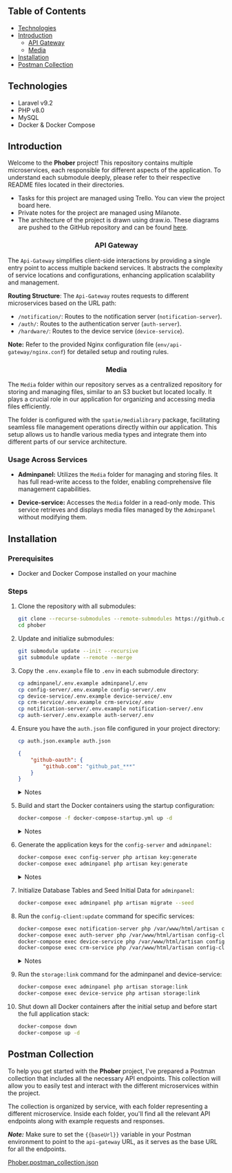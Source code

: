 ## Table of Contents

- [Technologies](#technologies)
- [Introduction](#introduction)
  - [API Gateway](#api-gateway)
  - [Media](#media)
- [Installation](#installation)
- [Postman Collection](#postman-collection)

## Technologies

- Laravel v9.2
- PHP v8.0
- MySQL
- Docker & Docker Compose

## Introduction

<p>Welcome to the <b>Phober</b> project! This repository contains multiple microservices, each responsible for different aspects of the application. To understand each submodule deeply, please refer to their respective README files located in their directories.</p>

* Tasks for this project are managed using Trello. You can view the project board here.
* Private notes for the project are managed using Milanote.
* The architecture of the project is drawn using draw.io. These diagrams are pushed to the GitHub repository and can be found [here](https://github.com/phobiavr/phober-diagram).

### <p align="center">API Gateway</p>

The `Api-Gateway` simplifies client-side interactions by providing a single entry point to access multiple backend services. It abstracts the complexity of service locations and configurations, enhancing application scalability and management.

**Routing Structure**: The `Api-Gateway` routes requests to different microservices based on the URL path:
- `/notification/`: Routes to the notification server (`notification-server`).
- `/auth/`: Routes to the authentication server (`auth-server`).
- `/hardware/`: Routes to the device service (`device-service`).

**Note:** Refer to the provided Nginx configuration file (`env/api-gateway/nginx.conf`) for detailed setup and routing rules.

### <p align="center">Media</p>

The `Media` folder within our repository serves as a centralized repository for storing and managing files, similar to an S3 bucket but located locally. It plays a crucial role in our application for organizing and accessing media files efficiently.

The folder is configured with the `spatie/medialibrary` package, facilitating seamless file management operations directly within our application. This setup allows us to handle various media types and integrate them into different parts of our service architecture.

### Usage Across Services

- **Adminpanel:** Utilizes the `Media` folder for managing and storing files. It has full read-write access to the folder, enabling comprehensive file management capabilities.

- **Device-service:** Accesses the `Media` folder in a read-only mode. This service retrieves and displays media files managed by the `Adminpanel` without modifying them.

## Installation

### Prerequisites

- Docker and Docker Compose installed on your machine

### Steps

1. Clone the repository with all submodules:
    ```bash
    git clone --recurse-submodules --remote-submodules https://github.com/phobiavr/phober.git
    cd phober
    ```

2. Update and initialize submodules:
    ```bash
    git submodule update --init --recursive
    git submodule update --remote --merge
    ```

3. Copy the `.env.example` file to `.env` in each submodule directory:
    ```bash
    cp adminpanel/.env.example adminpanel/.env
    cp config-server/.env.example config-server/.env
    cp device-service/.env.example device-service/.env
    cp crm-service/.env.example crm-service/.env
    cp notification-server/.env.example notification-server/.env
    cp auth-server/.env.example auth-server/.env
    ```

4. Ensure you have the `auth.json` file configured in your project directory:
    ```bash
    cp auth.json.example auth.json
    ```

    ```json
    {
        "github-oauth": {
            "github.com": "github_pat_***"
        }
    }
    ```

   <details>
      <summary>Notes</summary>

      This is required to download the `laravel/nova` package.

      You can create this file by copying the `auth.json.example` template provided in the project directory and then adding your GitHub credentials.

      For guidance on creating a GitHub personal access token, refer to [this guide](https://docs.github.com/en/github/authenticating-to-github/creating-a-personal-access-token).
   </details>


5. Build and start the Docker containers using the startup configuration:
    ```bash
    docker-compose -f docker-compose-startup.yml up -d
    ```

   <details>
      <summary>Notes</summary>

      This step initializes the Docker containers according to the startup configuration and automatically runs composer install to install PHP dependencies for all services.

      Run the command without the `-d` flag initially to monitor the logs and ensure everything is running smoothly. Once you have verified that the setup is working as expected, you can run the command in detached mode:

      After this step, you'll have the core dependencies installed and your database populated with initial data for the adminpanel.
   </details>


6. Generate the application keys for the `config-server` and `adminpanel`:
    ```bash
    docker-compose exec config-server php artisan key:generate
    docker-compose exec adminpanel php artisan key:generate
    ```
   <details>
      <summary>Notes</summary>

      The `config-server` is a microservice where dynamic environment values are stored. These values can come from Docker environment variables, `.env` file, or the database, with the database having the highest priority.
   </details>


7. Initialize Database Tables and Seed Initial Data for `adminpanel`:

    ```bash
    docker-compose exec adminpanel php artisan migrate --seed
    ```

8. Run the `config-client:update` command for specific services:
    ```bash
    docker-compose exec notification-server php /var/www/html/artisan config-client:update
    docker-compose exec auth-server php /var/www/html/artisan config-client:update
    docker-compose exec device-service php /var/www/html/artisan config-client:update
    docker-compose exec crm-service php /var/www/html/artisan config-client:update
    ```

   <details>
      <summary>Notes</summary>

      This command updates each service's configuration based on dynamic values from the `config-server`.
   </details>


9. Run the `storage:link` command for the adminpanel and device-service:
    ```bash
    docker-compose exec adminpanel php artisan storage:link
    docker-compose exec device-service php artisan storage:link
    ```

10. Shut down all Docker containers after the initial setup and before start the full application stack:
    ```bash
    docker-compose down
    docker-compose up -d
    ```

## Postman Collection

<p>To help you get started with the <b>Phober</b> project, I've prepared a Postman collection that includes all the necessary API endpoints. This collection will allow you to easily test and interact with the different microservices within the project.</p>

<p>The collection is organized by service, with each folder representing a different microservice. Inside each folder, you'll find all the relevant API endpoints along with example requests and responses.</p>

***Note:*** Make sure to set the `{{baseUrl}}` variable in your Postman environment to point to the `api-gateway` URL, as it serves as the base URL for all the endpoints.

[Phober.postman_collection.json](Phober.postman_collection.json)
